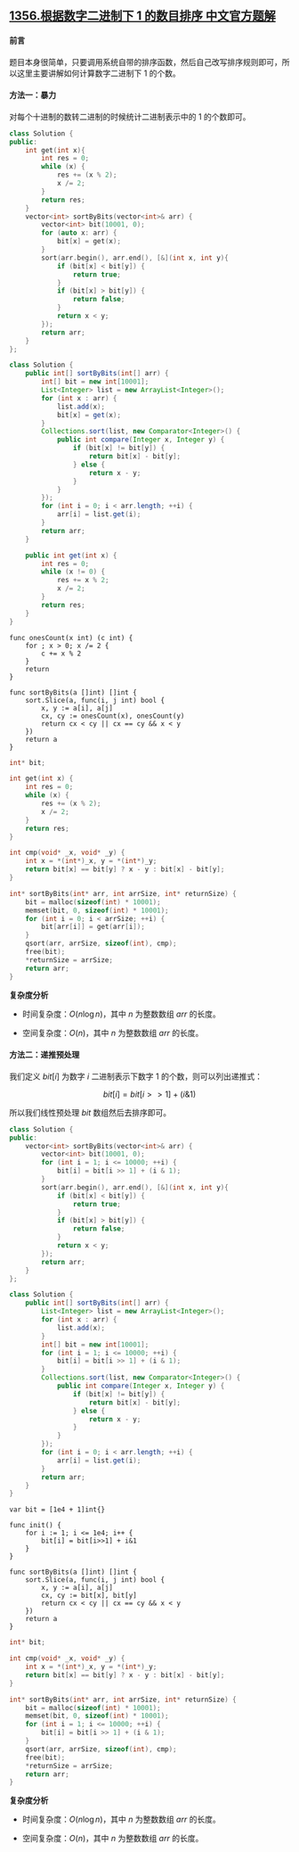 ## [1356.根据数字二进制下 1 的数目排序 中文官方题解](https://leetcode.cn/problems/sort-integers-by-the-number-of-1-bits/solutions/100000/gen-ju-shu-zi-er-jin-zhi-xia-1-de-shu-mu-pai-xu-by)

#### 前言

题目本身很简单，只要调用系统自带的排序函数，然后自己改写排序规则即可，所以这里主要讲解如何计算数字二进制下 $1$ 的个数。

#### 方法一：暴力

对每个十进制的数转二进制的时候统计二进制表示中的 $1$ 的个数即可。

```C++ [sol1-C++]
class Solution {
public:
    int get(int x){
        int res = 0;
        while (x) {
            res += (x % 2);
            x /= 2;
        }
        return res;
    }
    vector<int> sortByBits(vector<int>& arr) {
        vector<int> bit(10001, 0);
        for (auto x: arr) {
            bit[x] = get(x);
        }
        sort(arr.begin(), arr.end(), [&](int x, int y){
            if (bit[x] < bit[y]) {
                return true;
            }
            if (bit[x] > bit[y]) {
                return false;
            }
            return x < y;
        });
        return arr;
    }
};
```

```Java [sol1-Java]
class Solution {
    public int[] sortByBits(int[] arr) {
        int[] bit = new int[10001];
        List<Integer> list = new ArrayList<Integer>();
        for (int x : arr) {
            list.add(x);
            bit[x] = get(x);
        }
        Collections.sort(list, new Comparator<Integer>() {
            public int compare(Integer x, Integer y) {
                if (bit[x] != bit[y]) {
                    return bit[x] - bit[y];
                } else {
                    return x - y;
                }
            }
        });
        for (int i = 0; i < arr.length; ++i) {
            arr[i] = list.get(i);
        }
        return arr;
    }

    public int get(int x) {
        int res = 0;
        while (x != 0) {
            res += x % 2;
            x /= 2;
        }
        return res;
    }
}
```

```Golang [sol1-Golang]
func onesCount(x int) (c int) {
    for ; x > 0; x /= 2 {
        c += x % 2
    }
    return
}

func sortByBits(a []int) []int {
    sort.Slice(a, func(i, j int) bool {
        x, y := a[i], a[j]
        cx, cy := onesCount(x), onesCount(y)
        return cx < cy || cx == cy && x < y
    })
    return a
}
```

```C [sol1-C]
int* bit;

int get(int x) {
    int res = 0;
    while (x) {
        res += (x % 2);
        x /= 2;
    }
    return res;
}

int cmp(void* _x, void* _y) {
    int x = *(int*)_x, y = *(int*)_y;
    return bit[x] == bit[y] ? x - y : bit[x] - bit[y];
}

int* sortByBits(int* arr, int arrSize, int* returnSize) {
    bit = malloc(sizeof(int) * 10001);
    memset(bit, 0, sizeof(int) * 10001);
    for (int i = 0; i < arrSize; ++i) {
        bit[arr[i]] = get(arr[i]);
    }
    qsort(arr, arrSize, sizeof(int), cmp);
    free(bit);
    *returnSize = arrSize;
    return arr;
}
```

**复杂度分析**

- 时间复杂度：$O(n \log n)$，其中 $n$ 为整数数组 $\textit{arr}$ 的长度。

- 空间复杂度：$O(n)$，其中 $n$ 为整数数组 $\textit{arr}$ 的长度。


#### 方法二：递推预处理

我们定义 $bit[i]$ 为数字 $i$ 二进制表示下数字 $1$ 的个数，则可以列出递推式：

$$ bit[i] = bit[i>>1] + (i \& 1)$$

所以我们线性预处理 $bit$ 数组然后去排序即可。

```C++ [sol2-C++]
class Solution {
public:
    vector<int> sortByBits(vector<int>& arr) {
        vector<int> bit(10001, 0);
        for (int i = 1; i <= 10000; ++i) {
            bit[i] = bit[i >> 1] + (i & 1);
        }
        sort(arr.begin(), arr.end(), [&](int x, int y){
            if (bit[x] < bit[y]) {
                return true;
            }
            if (bit[x] > bit[y]) {
                return false;
            }
            return x < y;
        });
        return arr;
    }
};
```

```Java [sol2-Java]
class Solution {
    public int[] sortByBits(int[] arr) {
        List<Integer> list = new ArrayList<Integer>();
        for (int x : arr) {
            list.add(x);
        }
        int[] bit = new int[10001];
        for (int i = 1; i <= 10000; ++i) {
            bit[i] = bit[i >> 1] + (i & 1);
        }
        Collections.sort(list, new Comparator<Integer>() {
            public int compare(Integer x, Integer y) {
                if (bit[x] != bit[y]) {
                    return bit[x] - bit[y];
                } else {
                    return x - y;
                }
            }
        });
        for (int i = 0; i < arr.length; ++i) {
            arr[i] = list.get(i);
        }
        return arr;
    }
}
```

```Golang [sol2-Golang]
var bit = [1e4 + 1]int{}

func init() {
    for i := 1; i <= 1e4; i++ {
        bit[i] = bit[i>>1] + i&1
    }
}

func sortByBits(a []int) []int {
    sort.Slice(a, func(i, j int) bool {
        x, y := a[i], a[j]
        cx, cy := bit[x], bit[y]
        return cx < cy || cx == cy && x < y
    })
    return a
}
```

```C [sol2-C]
int* bit;

int cmp(void* _x, void* _y) {
    int x = *(int*)_x, y = *(int*)_y;
    return bit[x] == bit[y] ? x - y : bit[x] - bit[y];
}

int* sortByBits(int* arr, int arrSize, int* returnSize) {
    bit = malloc(sizeof(int) * 10001);
    memset(bit, 0, sizeof(int) * 10001);
    for (int i = 1; i <= 10000; ++i) {
        bit[i] = bit[i >> 1] + (i & 1);
    }
    qsort(arr, arrSize, sizeof(int), cmp);
    free(bit);
    *returnSize = arrSize;
    return arr;
}
```

**复杂度分析**

- 时间复杂度：$O(n \log n)$，其中 $n$ 为整数数组 $\textit{arr}$ 的长度。

- 空间复杂度：$O(n)$，其中 $n$ 为整数数组 $\textit{arr}$ 的长度。